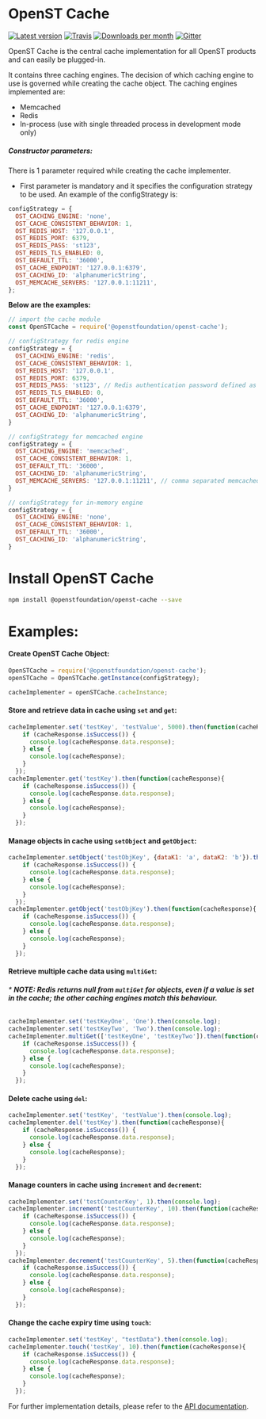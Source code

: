 OpenST Cache
============
[![Latest version](https://img.shields.io/npm/v/@openstfoundation/openst-cache.svg?maxAge=3600)][npm]
[![Travis](https://img.shields.io/travis/OpenSTFoundation/openst-cache.svg?maxAge=600)][travis]
[![Downloads per month](https://img.shields.io/npm/dm/@openstfoundation/openst-cache.svg?maxAge=3600)][npm]
[![Gitter](https://img.shields.io/gitter/room/OpenSTFoundation/github.js.svg?maxAge=3600)][gitter]

OpenST Cache is the central cache implementation for all OpenST products and can easily be plugged-in. 

It contains three caching engines. The decision of which caching engine to use is governed while creating the cache object. 
The caching engines implemented are:

* Memcached
* Redis
* In-process (use with single threaded process in development mode only)

##### Constructor parameters:
There is 1 parameter required while creating the cache implementer.

* First parameter is mandatory and it specifies the configuration strategy to be used. An example of the configStrategy is: 
```js
configStrategy = {
  OST_CACHING_ENGINE: 'none',
  OST_CACHE_CONSISTENT_BEHAVIOR: 1,
  OST_REDIS_HOST: '127.0.0.1',
  OST_REDIS_PORT: 6379,
  OST_REDIS_PASS: 'st123',
  OST_REDIS_TLS_ENABLED: 0,
  OST_DEFAULT_TTL: '36000',
  OST_CACHE_ENDPOINT: '127.0.0.1:6379',
  OST_CACHING_ID: 'alphanumericString',
  OST_MEMCACHE_SERVERS: '127.0.0.1:11211',
};
```

<b>Below are the examples:</b>
```js
// import the cache module
const OpenSTCache = require('@openstfoundation/openst-cache');
```
```js
// configStrategy for redis engine
configStrategy = {
  OST_CACHING_ENGINE: 'redis',
  OST_CACHE_CONSISTENT_BEHAVIOR: 1,
  OST_REDIS_HOST: '127.0.0.1',
  OST_REDIS_PORT: 6379,
  OST_REDIS_PASS: 'st123', // Redis authentication password defined as "requirepass"
  OST_REDIS_TLS_ENABLED: 0,
  OST_DEFAULT_TTL: '36000',
  OST_CACHE_ENDPOINT: '127.0.0.1:6379',
  OST_CACHING_ID: 'alphanumericString',
}
````

```js
// configStrategy for memcached engine
configStrategy = {
  OST_CACHING_ENGINE: 'memcached',
  OST_CACHE_CONSISTENT_BEHAVIOR: 1,
  OST_DEFAULT_TTL: '36000',
  OST_CACHING_ID: 'alphanumericString',
  OST_MEMCACHE_SERVERS: '127.0.0.1:11211', // comma separated memcached instances eg: '127.0.0.1:11211, 192.168.1.101:11211'
}
````
```js
// configStrategy for in-memory engine
configStrategy = {
  OST_CACHING_ENGINE: 'none',
  OST_CACHE_CONSISTENT_BEHAVIOR: 1,
  OST_DEFAULT_TTL: '36000',
  OST_CACHING_ID: 'alphanumericString',
}
````

# Install OpenST Cache

```bash
npm install @openstfoundation/openst-cache --save
```

# Examples:

#### Create OpenST Cache Object:

```js
OpenSTCache = require('@openstfoundation/openst-cache');
openSTCache = OpenSTCache.getInstance(configStrategy);

cacheImplementer = openSTCache.cacheInstance;
```

#### Store and retrieve data in cache using `set` and `get`:

```js
cacheImplementer.set('testKey', 'testValue', 5000).then(function(cacheResponse){
    if (cacheResponse.isSuccess()) {
      console.log(cacheResponse.data.response);
    } else {
      console.log(cacheResponse);
    }
  });
cacheImplementer.get('testKey').then(function(cacheResponse){
    if (cacheResponse.isSuccess()) {
      console.log(cacheResponse.data.response);
    } else {
      console.log(cacheResponse);
    }
  });
```

#### Manage objects in cache using `setObject` and `getObject`:

```js
cacheImplementer.setObject('testObjKey', {dataK1: 'a', dataK2: 'b'}).then(function(cacheResponse){
    if (cacheResponse.isSuccess()) {
      console.log(cacheResponse.data.response);
    } else {
      console.log(cacheResponse);
    }
  });
cacheImplementer.getObject('testObjKey').then(function(cacheResponse){
    if (cacheResponse.isSuccess()) {
      console.log(cacheResponse.data.response);
    } else {
      console.log(cacheResponse);
    }
  });
```

#### Retrieve multiple cache data using `multiGet`:

###### * <b>NOTE: Redis returns null from `multiGet` for objects, even if a value is set in the cache; the other caching engines match this behaviour.</b>

```js
cacheImplementer.set('testKeyOne', 'One').then(console.log);
cacheImplementer.set('testKeyTwo', 'Two').then(console.log);
cacheImplementer.multiGet(['testKeyOne', 'testKeyTwo']).then(function(cacheResponse){
    if (cacheResponse.isSuccess()) {
      console.log(cacheResponse.data.response);
    } else {
      console.log(cacheResponse);
    }
  });
```

#### Delete cache using `del`:

```js
cacheImplementer.set('testKey', 'testValue').then(console.log);
cacheImplementer.del('testKey').then(function(cacheResponse){
    if (cacheResponse.isSuccess()) {
      console.log(cacheResponse.data.response);
    } else {
      console.log(cacheResponse);
    }
  });
```

#### Manage counters in cache using `increment` and `decrement`: 

```js
cacheImplementer.set('testCounterKey', 1).then(console.log);
cacheImplementer.increment('testCounterKey', 10).then(function(cacheResponse){
    if (cacheResponse.isSuccess()) {
      console.log(cacheResponse.data.response);
    } else {
      console.log(cacheResponse);
    }
  });
cacheImplementer.decrement('testCounterKey', 5).then(function(cacheResponse){
    if (cacheResponse.isSuccess()) {
      console.log(cacheResponse.data.response);
    } else {
      console.log(cacheResponse);
    }
  });
```

#### Change the cache expiry time using `touch`:

```js
cacheImplementer.set('testKey', "testData").then(console.log);
cacheImplementer.touch('testKey', 10).then(function(cacheResponse){
    if (cacheResponse.isSuccess()) {
      console.log(cacheResponse.data.response);
    } else {
      console.log(cacheResponse);
    }
  });
```

For further implementation details, please refer to the [API documentation][api-docs].

[gitter]: https://gitter.im/OpenSTFoundation/SimpleToken
[npm]: https://www.npmjs.com/package/@openstfoundation/openst-cache
[travis]: https://travis-ci.org/OpenSTFoundation/openst-cache
[api-docs]: https://openstfoundation.github.io/openst-cache/